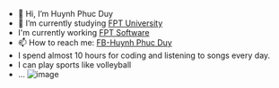 - 👋 Hi, I’m Huynh Phuc Duy
- 🌱 I’m currently studying [FPT University](https://fpt.edu.vn/) 
- I'm currently working [FPT Software](https://hcmuni.fpt.edu.vn)
- 📫 How to reach me: [FB-Huynh Phuc Duy](https://www.facebook.com/duyhp.se/)
- I spend almost 10 hours for coding and listening to songs every day.
- I can play sports like volleyball
- ...
![image](https://user-images.githubusercontent.com/74224089/113338242-0c212700-9353-11eb-8db0-748039eab079.png)
<!---
duyhp-fpt/duyhp-fpt is a ✨ special ✨ repository because its `README.md` (this file) appears on your GitHub profile.
You can click the Preview link to take a look at your changes.
--->
